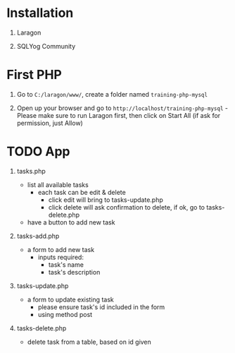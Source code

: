 # Installation

1. Laragon

2. SQLYog Community

# First PHP

1. Go to `C:/laragon/www/`, create a folder named `training-php-mysql`

2. Open up your browser and go to `http://localhost/training-php-mysql` - Please make sure to run Laragon first, then click on Start All (if ask for permission, just Allow)
	
# TODO App

1. tasks.php
	- list all available tasks
		- each task can be edit & delete
			- click edit will bring to tasks-update.php
			- click delete will ask confirmation to delete, if ok, go to tasks-delete.php
	- have a button to add new task

2. tasks-add.php
	- a form to add new task
		- inputs required:
			- task's name
			- task's description

3. tasks-update.php
	- a form to update existing task
		- please ensure task's id included in the form
		- using method post

4. tasks-delete.php
	- delete task from a table, based on id given
